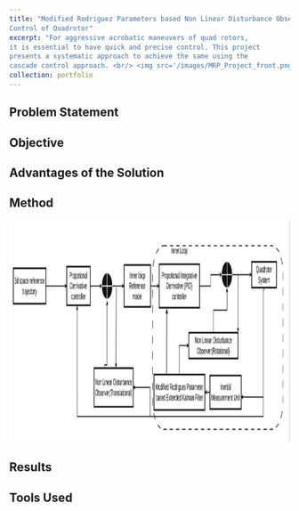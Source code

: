 ```yaml
---
title: "Modified Rodriguez Parameters based Non Linear Disturbance Observer
Control of Quadrotor"
excerpt: "For aggressive acrobatic maneuvers of quad rotors,
it is essential to have quick and precise control. This project
presents a systematic approach to achieve the same using the
cascade control approach. <br/> <img src='/images/MRP_Project_front.png'>"
collection: portfolio
---
```

## Problem Statement

## Objective

## Advantages of the Solution

## Method
<img src='/images/MRP_Project_front.png' height='400'>

## Results

## Tools Used



